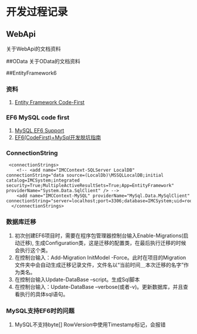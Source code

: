 开发过程记录
===============

## WebApi
关于WebApi的文档资料

##OData
关于OData的文档资料

##EntityFramework6
### 资料
1. [Entity Framework Code-First](http://www.entityframeworktutorial.net/code-first/entity-framework-code-first.aspx)

### EF6 MySQL code first
1. [MySQL EF6 Support](http://dev.mysql.com/doc/connector-net/en/connector-net-entityframework60.html)
2. [EF6(CodeFirst)+MySql开发脱坑指南](http://www.open-open.com/lib/view/open1451788343870.html)

### ConnectionString
```
 <connectionStrings>
    <!-- <add name="IMCContext-SQLServer LocalDB" connectionString="data source=(LocalDb)\MSSQLLocalDB;initial catalog=IMCSystem;integrated security=True;MultipleActiveResultSets=True;App=EntityFramework" providerName="System.Data.SqlClient" /> -->
    <add name="IMCContext-MySQL" providerName="MySql.Data.MySqlClient" connectionString="server=localhost;port=3306;database=IMCSystem;uid=root;password=123456;"/>
  </connectionStrings>
```

### 数据库迁移
1. 初次创建EF6项目时，需要在程序包管理器控制台输入Enable-Migrations(启动迁移), 生成Configuration类，这是迁移的配置类，在最后执行迁移的时候会执行这个类。
2. 在控制台输入：Add-Migration InitModel -Force。此时在项目的Migration文件夹中会自动生成迁移记录文件，文件名以“当前时间＿本次迁移的名字”作为类名。
3. 在控制台输入Update-DataBase –script。生成Sql脚本
4. 在控制台输入：Update-DataBase –verbose(或者-v)。更新数据库，并且查看执行的具体sql语句。 

### MySQL支持EF6时的问题
1.  MySQL不支持byte[] RowVersion中使用Timestamp标记，会报错